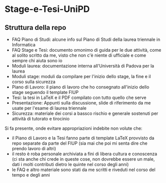 # Stage-e-Tesi-UniPD

## Struttura della repo
- FAQ Piano di Studi: alcune info sul Piano di Studi della laurea triennale in Informatica
- FAQ Stage e Tesi: documento omonimo di guida per le due attività, come al solito scritto da me, visto che non c'è niente di ufficiale
e come sempre chi aiuta sono io
- Moduli laurea: documentazione interna all'Università di Padova per la laurea
- Moduli stage: moduli da compilare per l'inizio dello stage, la fine e il corso sulla sicurezza
- Piano di Lavoro: il piano di lavoro che ho consegnato all'inizio dello stage seguendo il template FIUP
- Tesi: la tesi in LaTeX e il PDF compilato con tutto quello che serve
- Presentazione: Appunti sulla discussione, slide di riferimento da me usate per l'esame di laurea triennale
- Sicurezza: materiale dei corsi a bassco rischio e generale sostenuti per attività di tutorato e tirocinio

Si fa presente, onde evitare appropriazioni indebite non volute che:
- il Piano di Lavoro e la Tesi fanno parte di template LaTeX provvisto da repo separate da parte del FIUP (sia mai che poi mi senta dire che prendo lavoro di altri)
- il resto è roba personale archiviata a fini di libera cultura e conoscenza (ci sta anche chi crede in queste cose, non dovrebbe essere un male,
dati i molti contributi dietro le quinte nel corso degli anni)
- le FAQ e altro materiale sono stati da me scritti e riveduti nel corso del tempo e degli anni
